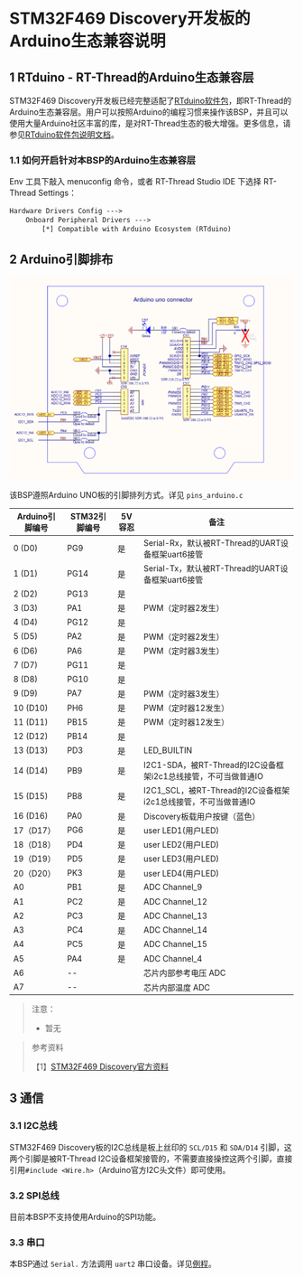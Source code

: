 # STM32F469 Discovery开发板的Arduino生态兼容说明

## 1 RTduino - RT-Thread的Arduino生态兼容层

STM32F469 Discovery开发板已经完整适配了[RTduino软件包](https://github.com/RTduino/RTduino)，即RT-Thread的Arduino生态兼容层。用户可以按照Arduino的编程习惯来操作该BSP，并且可以使用大量Arduino社区丰富的库，是对RT-Thread生态的极大增强。更多信息，请参见[RTduino软件包说明文档](https://github.com/RTduino/RTduino)。

### 1.1 如何开启针对本BSP的Arduino生态兼容层

Env 工具下敲入 menuconfig 命令，或者 RT-Thread Studio IDE 下选择 RT-Thread Settings：

```Kconfig
Hardware Drivers Config --->
    Onboard Peripheral Drivers --->
        [*] Compatible with Arduino Ecosystem (RTduino)
```

## 2 Arduino引脚排布

![disco-f469-pinout](disco-f469-pinout.png)

该BSP遵照Arduino UNO板的引脚排列方式。详见 `pins_arduino.c`

| Arduino引脚编号 | STM32引脚编号 | 5V容忍 | 备注                                                         |
| --------------- | ------------- | ------ | ------------------------------------------------------------ |
| 0 (D0)          | PG9           | 是     | Serial-Rx，默认被RT-Thread的UART设备框架uart6接管              |
| 1 (D1)          | PG14          | 是     | Serial-Tx，默认被RT-Thread的UART设备框架uart6接管              |
| 2 (D2)          | PG13          | 是     |                                                              |
| 3 (D3)          | PA1           | 是     | PWM（定时器2发生）                                           |
| 4 (D4)          | PG12          | 是     |                                                              |
| 5 (D5)          | PA2           | 是     | PWM（定时器2发生）                                           |
| 6 (D6)          | PA6           | 是     | PWM（定时器3发生）                                           |
| 7 (D7)          | PG11          | 是     |                                                              |
| 8 (D8)          | PG10          | 是     |                                                              |
| 9 (D9)          | PA7           | 是     | PWM（定时器3发生）                                           |
| 10 (D10)        | PH6           | 是     | PWM（定时器12发生）                                          |
| 11 (D11)        | PB15          | 是     | PWM（定时器12发生）                                          |
| 12 (D12)        | PB14          | 是     |                                                              |
| 13 (D13)        | PD3           | 是     | LED_BUILTIN                                                  |
| 14 (D14)        | PB9           | 是     | I2C1-SDA，被RT-Thread的I2C设备框架i2c1总线接管，不可当做普通IO |
| 15 (D15)        | PB8           | 是     | I2C1_SCL，被RT-Thread的I2C设备框架i2c1总线接管，不可当做普通IO |
| 16 (D16)        | PA0           | 是     | Discovery板载用户按键（蓝色）                                |
| 17（D17）       | PG6           | 是     | user LED1(用户LED)                                           |
| 18（D18）       | PD4           | 是     | user LED2(用户LED)                                           |
| 19（D19）       | PD5           | 是     | user LED3(用户LED)                                           |
| 20（D20）       | PK3           | 是     | user LED4(用户LED)                                           |
| A0              | PB1           | 是     | ADC Channel_9                                                |
| A1              | PC2           | 是     | ADC Channel_12                                               |
| A2              | PC3           | 是     | ADC Channel_13                                               |
| A3              | PC4           | 是     | ADC Channel_14                                               |
| A4              | PC5           | 是     | ADC Channel_15                                               |
| A5              | PA4           | 是     | ADC Channel_4                                                |
| A6              | --            |        | 芯片内部参考电压 ADC                                         |
| A7              | --            |        | 芯片内部温度 ADC                                             |

> 注意：
>
> - 暂无

> 参考资料
>
> 【1】[STM32F469 Discovery官方资料](https://www.st.com/en/evaluation-tools/32f469idiscovery.html#documentation)


## 3 通信

### 3.1 I2C总线

STM32F469 Discovery板的I2C总线是板上丝印的 `SCL/D15` 和 `SDA/D14` 引脚，这两个引脚是被RT-Thread I2C设备框架接管的，不需要直接操控这两个引脚，直接引用`#include <Wire.h>`（Arduino官方I2C头文件）即可使用。

### 3.2 SPI总线

目前本BSP不支持使用Arduino的SPI功能。

### 3.3 串口

本BSP通过 `Serial.` 方法调用 `uart2` 串口设备。详见[例程](https://github.com/RTduino/RTduino/blob/master/examples/Basic/helloworld.cpp)。
